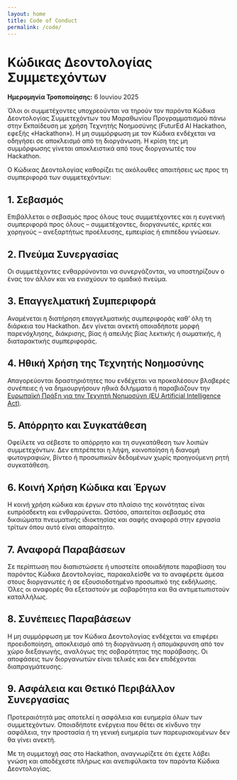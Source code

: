```yaml
---
layout: home
title: Code of Conduct
permalink: /code/
---
```


<div class="container">
  <h1>Κώδικας Δεοντολογίας Συμμετεχόντων</h1>
  <p><strong>Ημερομηνία Τροποποίησης:</strong> 6 Ιουνίου 2025</p>

  <p>Όλοι οι συμμετέχοντες υποχρεούνται να τηρούν τον παρόντα Κώδικα Δεοντολογίας Συμμετεχόντων του Μαραθωνίου Προγραμματισμού πάνω στην Εκπαίδευση με χρήση Τεχνητής Νοημοσύνης (FuturEd AI Hackathon, εφεξής «Hackathon»). Η μη συμμόρφωση με τον Κώδικα ενδέχεται να οδηγήσει σε αποκλεισμό από τη διοργάνωση. Η κρίση της μη συμμόρφωσης γίνεται αποκλειστικά από τους διοργανωτές του Hackathon.</p>

  <p>Ο Κώδικας Δεοντολογίας καθορίζει τις ακόλουθες απαιτήσεις ως προς τη συμπεριφορά των συμμετεχόντων:</p>

  <h2>1. Σεβασμός</h2>
  <p>Επιβάλλεται ο σεβασμός προς όλους τους συμμετέχοντες και η ευγενική συμπεριφορά προς όλους – συμμετέχοντες, διοργανωτές, κριτές και χορηγούς – ανεξαρτήτως προέλευσης, εμπειρίας ή επιπέδου γνώσεων.</p>

  <h2>2. Πνεύμα Συνεργασίας</h2>
  <p>Οι συμμετέχοντες ενθαρρύνονται να συνεργάζονται, να υποστηρίζουν ο ένας τον άλλον και να ενισχύουν το ομαδικό πνεύμα.</p>

  <h2>3. Επαγγελματική Συμπεριφορά</h2>
  <p>Αναμένεται η διατήρηση επαγγελματικής συμπεριφοράς καθ’ όλη τη διάρκεια του Hackathon. Δεν γίνεται ανεκτή οποιαδήποτε μορφή παρενόχλησης, διάκρισης, βίας ή απειλής βίας λεκτικής ή σωματικής, ή διαταρακτικής συμπεριφοράς.</p>

  <h2>4. Ηθική Χρήση της Τεχνητής Νοημοσύνης</h2>
  <p>Απαγορεύονται δραστηριότητες που ενδέχεται να προκαλέσουν βλαβερές συνέπειες ή να δημιουργήσουν ηθικά διλήμματα ή παραβιάζουν την <a href="https://artificialintelligenceact.eu/">Ευρωπαϊκή Πράξη για την Τεχνητή Νοημοσύνη (EU Artificial Intelligence Act)</a>.</p>

  <h2>5. Απόρρητο και Συγκατάθεση</h2>
  <p>Οφείλετε να σέβεστε το απόρρητο και τη συγκατάθεση των λοιπών συμμετεχόντων. Δεν επιτρέπεται η λήψη, κοινοποίηση ή διανομή φωτογραφιών, βίντεο ή προσωπικών δεδομένων χωρίς προηγούμενη ρητή συγκατάθεση.</p>

  <h2>6. Κοινή Χρήση Κώδικα και Έργων</h2>
  <p>Η κοινή χρήση κώδικα και έργων στο πλαίσιο της κοινότητας είναι ευπρόσδεκτη και ενθαρρύνεται. Ωστόσο, απαιτείται σεβασμός στα δικαιώματα πνευματικής ιδιοκτησίας και σαφής αναφορά στην εργασία τρίτων όπου αυτό είναι απαραίτητο.</p>

  <h2>7. Αναφορά Παραβάσεων</h2>
  <p>Σε περίπτωση που διαπιστώσετε ή υποστείτε οποιαδήποτε παραβίαση του παρόντος Κώδικα Δεοντολογίας, παρακαλείσθε να το αναφέρετε άμεσα στους διοργανωτές ή σε εξουσιοδοτημένο προσωπικό της εκδήλωσης. Όλες οι αναφορές θα εξεταστούν με σοβαρότητα και θα αντιμετωπιστούν καταλλήλως.</p>

  <h2>8. Συνέπειες Παραβάσεων</h2>
  <p>Η μη συμμόρφωση με τον Κώδικα Δεοντολογίας ενδέχεται να επιφέρει προειδοποίηση, αποκλεισμό από τη διοργάνωση ή απομάκρυνση από τον χώρο διεξαγωγής, αναλόγως της σοβαρότητας της παράβασης. Οι αποφάσεις των διοργανωτών είναι τελικές και δεν επιδέχονται διαπραγμάτευσης.</p>

  <h2>9. Ασφάλεια και Θετικό Περιβάλλον Συνεργασίας</h2>
  <p>Προτεραιότητά μας αποτελεί η ασφάλεια και ευημερία όλων των συμμετεχόντων. Οποιαδήποτε ενέργεια που θέτει σε κίνδυνο την ασφάλεια, την προστασία ή τη γενική ευημερία των παρευρισκομένων δεν θα γίνει ανεκτή.</p>

  <p>Με τη συμμετοχή σας στο Hackathon, αναγνωρίζετε ότι έχετε λάβει γνώση και αποδέχεστε πλήρως και ανεπιφύλακτα τον παρόντα Κώδικα Δεοντολογίας.</p>
</div>